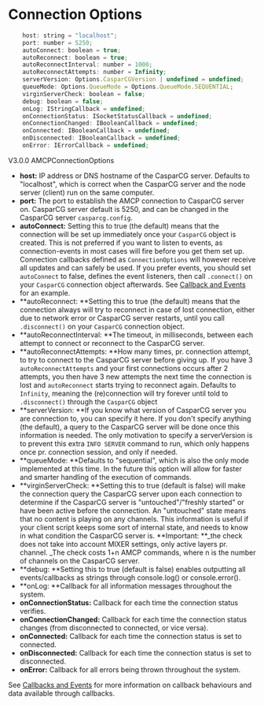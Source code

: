 # Connection Options

```js
    host: string = "localhost";
    port: number = 5250;
    autoConnect: boolean = true;
    autoReconnect: boolean = true;
    autoReconnectInterval: number = 1000;
    autoReconnectAttempts: number = Infinity;
    serverVersion: Options.CasparCGVersion | undefined = undefined;
    queueMode: Options.QueueMode = Options.QueueMode.SEQUENTIAL;
    virginServerCheck: boolean = false;
    debug: boolean = false;
    onLog: IStringCallback = undefined;
    onConnectionStatus: ISocketStatusCallback = undefined;
    onConnectionChanged: IBooleanCallback = undefined;
    onConnected: IBooleanCallback = undefined;
    onDisconnected: IBooleanCallback = undefined;
    onError: IErrorCallback = undefined;
```

V3.0.0 AMCPConnectionOptions

* **host:** IP address or DNS hostname of the CasparCG server. Defaults to "localhost", which is correct when the CasparCG server and the node server \(client\) run on the same computer.
* **port:** The port to establish the AMCP connection to CasparCG server on. CasparCG server default is 5250, and can be changed in the CasparCG server `casparcg.config`.
* **autoConnect:** Setting this to true \(the default\) means that the connection will be set up immediately once your `CasparCG` object is created. This is not preferred if you want to listen to events, as connection-events in most cases will fire before you get them set up. Connection callbacks defined as `ConnectionOptions` will however receive all updates and can safely be used. If you prefer events, you should set `autoConnect` to false, defines the event listeners, then call `.connect()` on your `CasparCG` connection object afterwards. See [Callback and Events](/callbacks-and-events.md#connectionevents "Callback and Events") for an example.
* **autoReconnect: **Setting this to true \(the default\) means that the connection always will try to reconnect in case of lost connection, either due to network error or CasparCG server restarts, until you call `.disconnect()` on your `CasparCG` connection object.
* **autoReconnectInterval: **The timeout, in milliseconds, between each attempt to connect or reconnect to the CasparCG server.
* **autoReconnectAttempts: **How many times, pr. connection attempt, to try to connect to the CasparCG server before giving up.  If you have 3 `autoReconnectAttempts` and your first connections occurs after 2 attempts, you then have 3 new attempts the next time the connection is lost and `autoReconnect` starts trying to reconnect again. Defaults to `Infinity`, meaning the \(re\)connection will try forever until told to `.disconnect()` through the `CasparCG` object
* **serverVersion: **If you know what version of CasparCG server you are connection to, you can specify it here. If you don't specify anything \(the default\), a query to the CasparCG server will be done once this information is needed. The only motivation to specify a serverVersion is to prevent this extra `INFO SERVER` command to run, which only happens once pr. connection session, and only if needed.
* **queueMode: **Defaults to "sequential", which is also the only mode implemented at this time. In the future this option will allow for faster and smarter handling of the execution of commands.
* **virginServerCheck: **Setting this to true \(default is false\) will make the connection query the CasparCG server upon each connection to determine if the CasparCG server is "untouched"/"freshly started" or have been active before the connection. An "untouched" state means that no content is playing on any channels. This information is useful if your client script keeps some sort of internal state, and needs to know in what condition the CasparCG server is. **Important: **\_the check does not take into account MIXER settings, only active layers pr. channel. \_The check costs 1+n AMCP commands, where n is the number of channels on the CasparCG server.
* **debug: **Setting this to true \(default is false\) enables outputting all events/callbacks as strings through console.log\(\) or console.error\(\).
* **onLog: **Callback for all information messages throughout the system.
* **onConnectionStatus:** Callback for each time the connection status verifies.
* **onConnectionChanged:** Callback for each time the connection status changes \(from disconnected to connected, or vice versa\).
* **onConnected:** Callback for each time the connection status is set to connected.
* **onDisconnected:** Callback for each time the connection status is set to disconnected.
* **onError:** Callback for all errors being thrown throughout the system.

See [Callbacks and Events](/callbacks-and-events.md "Callback and Events") for more information on callback behaviours and data available through callbacks.

